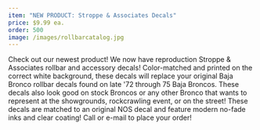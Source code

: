 ```yaml
---
item: "NEW PRODUCT: Stroppe & Associates Decals"
price: $9.99 ea.
order: 500
image: /images/rollbarcatalog.jpg
---
```

	
Check out our newest product! We now have reproduction Stroppe & Associates rollbar and accessory decals! Color-matched and printed on the correct white background, these decals will replace your original Baja Bronco rollbar decals found on late '72 through 75 Baja Broncos. These decals also look good on stock Broncos or any other Bronco that wants to represent at the showgrounds, rockcrawling event, or on the street! These decals are matched to an original NOS decal and feature modern no-fade inks and clear coating! Call or e-mail to place your order!
